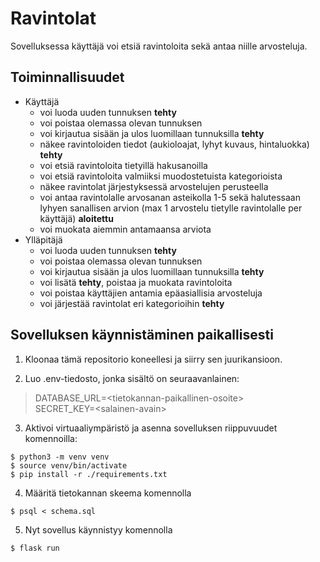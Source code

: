 # Ravintolat
Sovelluksessa käyttäjä voi etsiä ravintoloita sekä antaa niille arvosteluja.
## Toiminnallisuudet
- Käyttäjä
  - voi luoda uuden tunnuksen **tehty**
  - voi poistaa olemassa olevan tunnuksen
  - voi kirjautua sisään ja ulos luomillaan tunnuksilla **tehty**
  - näkee ravintoloiden tiedot (aukioloajat, lyhyt kuvaus, hintaluokka) **tehty**
  - voi etsiä ravintoloita tietyillä hakusanoilla
  - voi etsiä ravintoloita valmiiksi muodostetuista kategorioista
  - näkee ravintolat järjestyksessä arvostelujen perusteella
  - voi antaa ravintolalle arvosanan asteikolla 1-5 sekä halutessaan lyhyen sanallisen arvion (max 1 arvostelu tietylle ravintolalle per käyttäjä) **aloitettu**
  - voi muokata aiemmin antamaansa arviota
- Ylläpitäjä
  - voi luoda uuden tunnuksen **tehty**
  - voi poistaa olemassa olevan tunnuksen
  - voi kirjautua sisään ja ulos luomillaan tunnuksilla **tehty**
  - voi lisätä **tehty**, poistaa ja muokata ravintoloita
  - voi poistaa käyttäjien antamia epäasiallisia arvosteluja
  - voi järjestää ravintolat eri kategorioihin **tehty**
  
## Sovelluksen käynnistäminen paikallisesti
1. Kloonaa tämä repositorio koneellesi ja siirry sen juurikansioon.   

2. Luo .env-tiedosto, jonka sisältö on seuraavanlainen:

> DATABASE_URL=\<tietokannan-paikallinen-osoite>   
> SECRET_KEY=\<salainen-avain>

3. Aktivoi virtuaaliympäristö ja asenna sovelluksen riippuvuudet komennoilla:

`$ python3 -m venv venv`  
`$ source venv/bin/activate`  
`$ pip install -r ./requirements.txt`

4. Määritä tietokannan skeema komennolla

`$ psql < schema.sql`

5. Nyt sovellus käynnistyy komennolla

`$ flask run`


